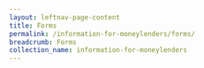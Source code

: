 ```yaml
---
layout: leftnav-page-content
title: Forms
permalink: /information-for-moneylenders/forms/
breadcrumb: Forms
collection_name: information-for-moneylenders
---
```

